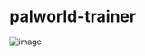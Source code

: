 # palworld-trainer

![image](https://github.com/McFinigan/palworld-trainer/assets/11682300/70ff6e19-65d5-44b1-bd45-d33a93f3098b)
